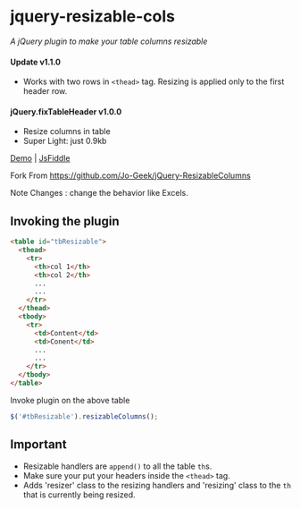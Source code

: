 # jquery-resizable-cols
_A jQuery plugin to make your table columns resizable_


#### Update v1.1.0
* Works with two rows in `<thead>` tag. Resizing is applied only to the first header row.

#### jQuery.fixTableHeader v1.0.0
* Resize columns in table
* Super Light: just 0.9kb

[Demo](https://koqiui/jquery-resizable-cols/demo/index.html) | [JsFiddle](https://jsfiddle.net/koqiui/17kdea4x/)

Fork From https://github.com/Jo-Geek/jQuery-ResizableColumns

Note Changes : change the behavior like Excels.
  
## Invoking the plugin
```html
<table id="tbResizable">
  <thead>
    <tr>
      <th>col 1</th>
      <th>col 2</th>
      ...
      ...
    </tr>
  </thead>
  <tbody>
    <tr>
      <td>Content</td>
      <td>Conent</td>
      ...
      ...
    </tr>
  </tbody>
</table>
```
Invoke plugin on the above table
```javascript
$('#tbResizable').resizableColumns();
```

## Important
- Resizable handlers are `append()` to all the table `th`s.
- Make sure your put your headers inside the `<thead>` tag.
- Adds 'resizer' class to the resizing handlers and 'resizing' class to the `th` that is currently being resized.
